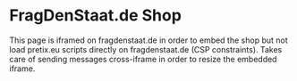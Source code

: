 # FragDenStaat.de Shop

This page is iframed on fragdenstaat.de in order to embed the shop but not load pretix.eu scripts directly on fragdenstaat.de (CSP constraints). Takes care of sending messages cross-iframe in order to resize the embedded iframe.
